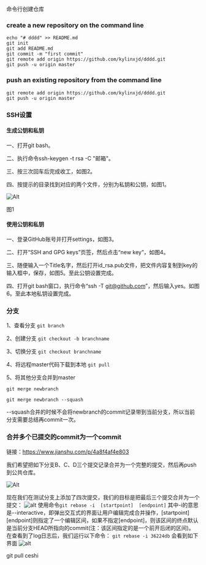 命令行创建仓库


### create a new repository on the command line
```
echo "# dddd" >> README.md
git init
git add README.md
git commit -m "first commit"
git remote add origin https://github.com/kylinxjd/dddd.git
git push -u origin master
```


### push an existing repository from the command line
```
git remote add origin https://github.com/kylinxjd/dddd.git
git push -u origin master
```

### SSH设置

#### 生成公钥和私钥
一、打开git bash。

二、执行命令ssh-keygen -t rsa -C "邮箱"。

三、按三次回车后完成收工，如图2。

四、按提示的目录找到对应的两个文件，分别为私钥和公钥，如图1。

![Alt](https://img-blog.csdnimg.cn/20190706223006129.png)

图1 


#### 使用公钥和私钥
一、登录GitHub账号并打开settings，如图3。

二、打开“SSH and GPG keys”页签，然后点击“new key”，如图4。

三、随便输入一个Title名字，然后打开id_rsa.pub文件，把文件内容复制到key的输入框中，保存，如图5。至此公钥设置完成。

四、打开git bash窗口，执行命令“ssh -T git@github.com”，然后输入yes。如图6。至此本地私钥设置完成。



### 分支
1、查看分支
`git branch` 

2、创建分支
`git checkout -b branchname`  

3、切换分支
`git checkout branchname`    

4、将远程master代码下载到本地
`git pull`

5、将其他分支合并到master

`git merge newbranch`


`git merge newbranch --squash`  

--squash合并的时候不会将newbranch的commit记录带到当前分支，所以当前分支需要总结再commit一次。



### 合并多个已提交的commit为一个commit


链接：https://www.jianshu.com/p/4a8f4af4e803

我们希望把如下分支B、C、D三个提交记录合并为一个完整的提交，然后再push到公共仓库。

![Alt](https://upload-images.jianshu.io/upload_images/2147642-42195cacced56729.png)

现在我们在测试分支上添加了四次提交，我们的目标是把最后三个提交合并为一个提交：
![alt](https://upload-images.jianshu.io/upload_images/2147642-ce849c4eab3d803b.png)
使用命令`git rebase -i  [startpoint]  [endpoint]`
其中-i的意思是--interactive，即弹出交互式的界面让用户编辑完成合并操作，[startpoint] [endpoint]则指定了一个编辑区间，如果不指定[endpoint]，则该区间的终点默认是当前分支HEAD所指向的commit(注：该区间指定的是一个前开后闭的区间)。
在查看到了log日志后，我们运行以下命令：
`git rebase -i 36224db`
会看到如下界面
![alt](https://upload-images.jianshu.io/upload_images/2147642-03d48aa767efb307.png)




git pull ceshi

